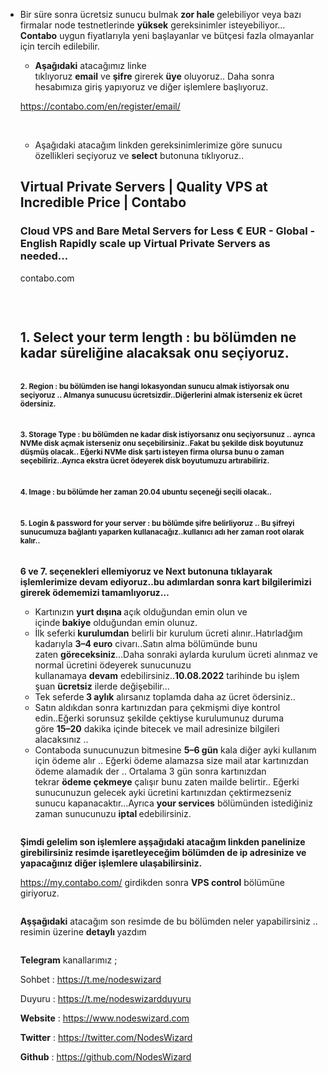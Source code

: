 <article>
<div class="l">
<div class="l">
<section>
<div class="ia ib ic id ie">
<ul class="">
<li id="6bd9" class="je jf ih jg b jh ji jj jk jl jm jn jo jp jq jr js jt ju jv gi" data-selectable-paragraph="">
<div class="o dy">
<div class="en cf fa fb fc fd fe ff fg fh fi">
<article>
<div class="l">
<div class="l">
<section>
<div class="jf lt lu lv lw">
<p id="6a98" class="pw-post-body-paragraph mu mv ly kf b mw mx gy my mz na hc nb nc nd ne nf ng nh ni nj nk nl nm nn no jf ir" data-selectable-paragraph="">Bir s&uuml;re sonra &uuml;cretsiz sunucu bulmak&nbsp;<strong class="kf gw">zor hale&nbsp;</strong>gelebiliyor veya bazı firmalar node testnetlerinde&nbsp;<strong class="kf gw">y&uuml;ksek</strong>&nbsp;gereksinimler isteyebiliyor&hellip;<strong class="kf gw">Contabo</strong>&nbsp;uygun fiyatlarıyla yeni başlayanlar ve b&uuml;t&ccedil;esi fazla olmayanlar i&ccedil;in tercih edilebilir.</p>
<ul class="">
<li id="dfc2" class="vv vw ly kf b mw mx mz na nc vx ng vy nk vz no wa wb wc wd ir" data-selectable-paragraph=""><strong class="kf gw">Aşağıdaki</strong>&nbsp;atacağımız linke tıklıyoruz&nbsp;<strong class="kf gw">email</strong>&nbsp;ve&nbsp;<strong class="kf gw">şifre</strong>&nbsp;girerek&nbsp;<strong class="kf gw">&uuml;ye</strong>&nbsp;oluyoruz.. Daha sonra hesabımıza giriş yapıyoruz ve diğer işlemlere başlıyoruz.</li>
</ul>
<div class="np nq nr ns nt nu">
<div class="il o iy">
<div class="nv o db dy eo nw">
<div class="iz l">
<p class="bn b kt bp hr nx hs ht kh hv hx co"><a href="https://contabo.com/en/register/email/">https://contabo.com/en/register/email/</a></p>
</div>
</div>
<div class="nz l">
<div class="abb l ob oc od nz oe of nu">&nbsp;</div>
</div>
</div>
</div>
<ul class="">
<li id="f38e" class="vv vw ly kf b mw mx mz na nc vx ng vy nk vz no wa wb wc wd ir" data-selectable-paragraph="">Aşağıdaki atacağım linkden gereksinimlerimize g&ouml;re sunucu &ouml;zellikleri se&ccedil;iyoruz ve&nbsp;<strong class="kf gw">select</strong>&nbsp;butonuna tıklıyoruz..</li>
</ul>
<div class="np nq nr ns nt nu">
<div class="il o iy">
<div class="nv o db dy eo nw">
<h2 class="bn gw dn bp hr nx hs ht kh hv hx ki ir">Virtual Private Servers | Quality VPS at Incredible Price | Contabo</h2>
<div class="ny l">
<h3 class="bn b dn bp hr nx hs ht kh hv hx co">Cloud VPS and Bare Metal Servers for Less &euro; EUR - Global - English Rapidly scale up Virtual Private Servers as needed&hellip;</h3>
</div>
<div class="iz l">
<p class="bn b kt bp hr nx hs ht kh hv hx co">contabo.com</p>
</div>
</div>
<div class="nz l">
<div class="abc l ob oc od nz oe of nu">&nbsp;</div>
</div>
</div>
</div>
<figure class="te tf tg th ti vp iu iv paragraph-image">
<div class="iu iv abd"><img class="cf of vu" role="presentation" src="https://miro.medium.com/max/700/0*nAo46BE4JL1TwzNP.png" alt="" /></div>
</figure>
<h2 id="97f2" class="tl tm ly bn abe jl abf jm ha jp abg jq he nc abh xi hi ng abi xk hm nk abj xm hq abk ir" data-selectable-paragraph="">1. Select your term length : bu b&ouml;l&uuml;mden ne kadar s&uuml;reliğine alacaksak onu se&ccedil;iyoruz.</h2>
<figure class="te tf tg th ti vp iu iv paragraph-image">
<div class="iu iv abd"><img class="cf of vu" role="presentation" src="https://miro.medium.com/max/700/0*xJnjHIO5g_MtadYC.png" alt="" /></div>
</figure>
<h1 id="bdf5" class="abl tm ly bn abe abm abn abo ha abp abq abr he jt abs ju hi jx abt jy hm kb abu kc hq abv ir" data-selectable-paragraph="">2. Region : bu b&ouml;l&uuml;mden ise hangi lokasyondan sunucu almak istiyorsak onu se&ccedil;iyoruz .. Almanya sunucusu &uuml;cretsizdir..Diğerlerini almak isterseniz ek &uuml;cret &ouml;dersiniz.</h1>
<figure class="te tf tg th ti vp iu iv paragraph-image">
<div class="iu iv abd"><img class="cf of vu" role="presentation" src="https://miro.medium.com/max/700/0*c9isGU6vEZ2vzOYb.png" alt="" /></div>
</figure>
<h1 id="5357" class="abl tm ly bn abe abm abn abo ha abp abq abr he jt abs ju hi jx abt jy hm kb abu kc hq abv ir" data-selectable-paragraph="">3. Storage Type : bu b&ouml;l&uuml;mden ne kadar disk istiyorsanız onu se&ccedil;iyorsunuz .. ayrıca NVMe disk a&ccedil;mak isterseniz onu se&ccedil;ebilirsiniz..Fakat bu şekilde disk boyutunuz d&uuml;şm&uuml;ş olacak.. Eğerki NVMe disk şartı isteyen firma olursa bunu o zaman se&ccedil;ebiliriz..Ayrıca ekstra &uuml;cret &ouml;deyerek disk boyutumuzu artırabiliriz.</h1>
<figure class="te tf tg th ti vp iu iv paragraph-image">
<div class="iu iv abd"><img class="cf of vu" role="presentation" src="https://miro.medium.com/max/700/0*F7VLcwqx2wuQrLSl.png" alt="" /></div>
</figure>
<h1 id="1703" class="abl tm ly bn abe abm abn abo ha abp abq abr he jt abs ju hi jx abt jy hm kb abu kc hq abv ir" data-selectable-paragraph="">4. Image : bu b&ouml;l&uuml;mde her zaman 20.04 ubuntu se&ccedil;eneği se&ccedil;ili olacak..</h1>
<figure class="te tf tg th ti vp iu iv paragraph-image">
<div class="iu iv abd"><img class="cf of vu" role="presentation" src="https://miro.medium.com/max/700/0*zl4VpXEgKNcn6VCR.png" alt="" /></div>
</figure>
<h1 id="1a28" class="abl tm ly bn abe abm abn abo ha abp abq abr he jt abs ju hi jx abt jy hm kb abu kc hq abv ir" data-selectable-paragraph="">5. Login &amp; password for your server : bu b&ouml;l&uuml;mde şifre belirliyoruz .. Bu şifreyi sunucumuza bağlantı yaparken kullanacağız..kullanıcı adı her zaman root olarak kalır..</h1>
<figure class="te tf tg th ti vp iu iv paragraph-image">
<div class="iu iv abd"><img class="cf of vu" role="presentation" src="https://miro.medium.com/max/700/0*yBRwImYbZ_egJiFc.png" alt="" /></div>
</figure>
<p id="232a" class="pw-post-body-paragraph mu mv ly kf b mw mx gy my mz na hc nb nc nd ne nf ng nh ni nj nk nl nm nn no jf ir" data-selectable-paragraph=""><strong class="kf gw">6 ve 7. se&ccedil;enekleri ellemiyoruz ve Next butonuna tıklayarak işlemlerimize devam ediyoruz..bu adımlardan sonra kart bilgilerimizi girerek &ouml;dememizi tamamlıyoruz&hellip;</strong></p>
<ul class="">
<li id="7c45" class="vv vw ly kf b mw mx mz na nc vx ng vy nk vz no wa wb wc wd ir" data-selectable-paragraph="">Kartınızın&nbsp;<strong class="kf gw">yurt dışına&nbsp;</strong>a&ccedil;ık olduğundan emin olun ve i&ccedil;inde<strong class="kf gw">&nbsp;bakiye</strong>&nbsp;olduğundan emin olunuz.</li>
<li id="e27b" class="vv vw ly kf b mw we mz wf nc wg ng wh nk wi no wa wb wc wd ir" data-selectable-paragraph="">İlk seferki&nbsp;<strong class="kf gw">kurulumdan</strong>&nbsp;belirli bir kurulum &uuml;creti alınır..Hatırladğım kadarıyla&nbsp;<strong class="kf gw">3&ndash;4 euro</strong>&nbsp;civarı..Satın alma b&ouml;l&uuml;m&uuml;nde bunu zaten&nbsp;<strong class="kf gw">g&ouml;receksiniz</strong>&hellip;Daha sonraki aylarda kurulum &uuml;creti alınmaz ve normal &uuml;cretini &ouml;deyerek sunucunuzu kullanamaya&nbsp;<strong class="kf gw">devam</strong>&nbsp;edebilirsiniz..<strong class="kf gw">10.08.2022</strong>&nbsp;tarihinde bu işlem şuan&nbsp;<strong class="kf gw">&uuml;cretsiz</strong>&nbsp;ilerde değişebilir...</li>
<li id="29a8" class="vv vw ly kf b mw we mz wf nc wg ng wh nk wi no wa wb wc wd ir" data-selectable-paragraph="">Tek seferde<strong class="kf gw">&nbsp;3 aylık</strong>&nbsp;alırsanız toplamda daha az &uuml;cret &ouml;dersiniz..</li>
<li id="7782" class="vv vw ly kf b mw we mz wf nc wg ng wh nk wi no wa wb wc wd ir" data-selectable-paragraph="">Satın aldıkdan sonra kartınızdan para &ccedil;ekmişmi diye kontrol edin..Eğerki sorunsuz şekilde &ccedil;ektiyse kurulumunuz duruma g&ouml;re&nbsp;<strong class="kf gw">15&ndash;20</strong>&nbsp;dakika i&ccedil;inde bitecek ve mail adresinize bilgileri alacaksınız ..</li>
<li id="8575" class="vv vw ly kf b mw we mz wf nc wg ng wh nk wi no wa wb wc wd ir" data-selectable-paragraph="">Contaboda sunucunuzun bitmesine&nbsp;<strong class="kf gw">5&ndash;6 g&uuml;n</strong>&nbsp;kala diğer ayki kullanım i&ccedil;in &ouml;deme alır .. Eğerki &ouml;deme alamazsa size mail atar kartınızdan &ouml;deme alamadık der .. Ortalama 3 g&uuml;n sonra kartınızdan tekrar&nbsp;<strong class="kf gw">&ouml;deme &ccedil;ekmeye</strong>&nbsp;&ccedil;alışır bunu zaten mailde belirtir.. Eğerki sunucunuzun gelecek ayki &uuml;cretini kartınızdan &ccedil;ektirmezseniz sunucu kapanacaktır&hellip;Ayrıca&nbsp;<strong class="kf gw">your services</strong>&nbsp;b&ouml;l&uuml;m&uuml;nden istediğiniz zaman sunucunuzu&nbsp;<strong class="kf gw">iptal&nbsp;</strong>edebilirsiniz.</li>
</ul>
<figure class="te tf tg th ti vp iu iv paragraph-image">
<div class="vq vr dp vs cf vt" tabindex="0" role="button">
<div class="iu iv abw"><img class="cf of vu" role="presentation" src="https://miro.medium.com/max/700/1*poMgBHEdt_NWFG652tR34g.png" alt="" /></div>
</div>
</figure>
<p id="845b" class="pw-post-body-paragraph mu mv ly kf b mw mx gy my mz na hc nb nc nd ne nf ng nh ni nj nk nl nm nn no jf ir" data-selectable-paragraph=""><strong class="kf gw">Şimdi gelelim son işlemlere aşşağıdaki atacağım linkden panelinize girebilirsiniz resimde işaretleyeceğim b&ouml;l&uuml;mden de ip adresinize ve yapacağınız diğer işlemlere ulaşabilirsiniz.</strong></p>
<p id="8ae6" class="pw-post-body-paragraph mu mv ly kf b mw mx gy my mz na hc nb nc nd ne nf ng nh ni nj nk nl nm nn no jf ir" data-selectable-paragraph=""><a class="au pt" href="https://my.contabo.com/" target="_blank" rel="noopener ugc nofollow">https://my.contabo.com/</a>&nbsp;girdikden sonra&nbsp;<strong class="kf gw">VPS control</strong>&nbsp;b&ouml;l&uuml;m&uuml;ne giriyoruz.</p>
<figure class="te tf tg th ti vp iu iv paragraph-image">
<div class="vq vr dp vs cf vt" tabindex="0" role="button">
<div class="iu iv abx"><img class="cf of vu" role="presentation" src="https://miro.medium.com/max/364/0*Cr09HCTrlsJ1rdny.png" alt="" /></div>
</div>
</figure>
<p id="4445" class="pw-post-body-paragraph mu mv ly kf b mw mx gy my mz na hc nb nc nd ne nf ng nh ni nj nk nl nm nn no jf ir" data-selectable-paragraph=""><strong class="kf gw">Aşşağıdaki</strong>&nbsp;atacağım son resimde de bu b&ouml;l&uuml;mden neler yapabilirsiniz .. resimin &uuml;zerine&nbsp;<strong class="kf gw">detaylı&nbsp;</strong>yazdım</p>
<figure class="te tf tg th ti vp iu iv paragraph-image">
<div class="iu iv abd"><img class="cf of vu" role="presentation" src="https://miro.medium.com/max/700/0*DrK8z5yzKivjQPGb.png" alt="" /></div>
</figure>
<p id="f4a7" class="pw-post-body-paragraph mu mv ly kf b mw mx gy my mz na hc nb nc nd ne nf ng nh ni nj nk nl nm nn no jf ir" data-selectable-paragraph=""><strong class="kf gw">Telegram</strong>&nbsp;kanallarımız ;</p>
<p id="d493" class="pw-post-body-paragraph mu mv ly kf b mw mx gy my mz na hc nb nc nd ne nf ng nh ni nj nk nl nm nn no jf ir" data-selectable-paragraph="">Sohbet :&nbsp;<a class="au pt" href="https://t.me/nodeswizard" target="_blank" rel="noopener ugc nofollow">https://t.me/nodeswizard</a></p>
<p id="40b7" class="pw-post-body-paragraph mu mv ly kf b mw mx gy my mz na hc nb nc nd ne nf ng nh ni nj nk nl nm nn no jf ir" data-selectable-paragraph="">Duyuru :&nbsp;<a class="au pt" href="https://t.me/nodeswizardduyuru" target="_blank" rel="noopener ugc nofollow">https://t.me/nodeswizardduyuru</a></p>
<p id="2183" class="pw-post-body-paragraph mu mv ly kf b mw mx gy my mz na hc nb nc nd ne nf ng nh ni nj nk nl nm nn no jf ir" data-selectable-paragraph=""><strong class="kf gw">Website</strong>&nbsp;:&nbsp;<a class="au pt" href="https://www.nodeswizard.com/" target="_blank" rel="noopener ugc nofollow">https://www.nodeswizard.com</a></p>
<p id="95fc" class="pw-post-body-paragraph mu mv ly kf b mw mx gy my mz na hc nb nc nd ne nf ng nh ni nj nk nl nm nn no jf ir" data-selectable-paragraph=""><strong class="kf gw">Twitter</strong>&nbsp;:&nbsp;<a class="au pt" href="https://twitter.com/NodesWizard" target="_blank" rel="noopener ugc nofollow">https://twitter.com/NodesWizard</a></p>
<p id="c52a" class="pw-post-body-paragraph mu mv ly kf b mw mx gy my mz na hc nb nc nd ne nf ng nh ni nj nk nl nm nn no jf ir" data-selectable-paragraph=""><strong class="kf gw">Github</strong>&nbsp;:&nbsp;<a class="au pt" href="https://github.com/NodesWizard" target="_blank" rel="noopener ugc nofollow">https://github.com/NodesWizard</a></p>
</div>
</section>
</div>
</div>
</article>
</div>
</div>
</li>
</ul>
</div>
</section>
</div>
</div>
</article>
